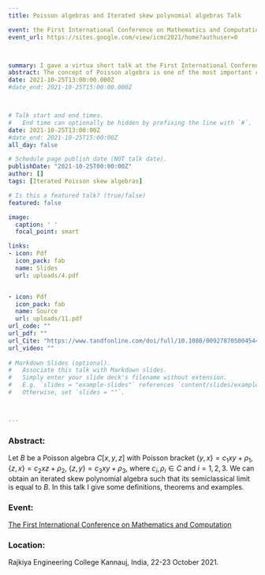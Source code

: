 ```yaml
---
title: Poisson algebras and Iterated skew polynomial algebras Talk

event: the First International Conference on Mathematics and Computation
event_url: https://sites.google.com/view/icmc2021/home?authuser=0



summary: I gave a virtua short talk at the First International Conference on Mathematics and Computation, Rajkiya Engineering College Kannauj, India, 22-23 October 2021.
abstract: The concept of Poisson algebra is one of the most important concepts in mathematics that make a link between commutative and noncommutative algebra. The Poisson algebra D can be defined as an algebra over a field K with Poisson bracket {,} such that (D,{,}) is satisfying anti-commutative, Jacobi identity and Leibniz rule. In this talk, I will give the definition of Poisson algebra, talk about some related concepts of polynomial Poisson algebras and give some examples.
date: 2021-10-25T13:00:00.000Z
#date_end: 2021-10-25T15:00:00.000Z



# Talk start and end times.
#   End time can optionally be hidden by prefixing the line with `#`.
date: 2021-10-25T13:00:00Z
#date_end: 2021-10-25T15:00:00Z
all_day: false

# Schedule page publish date (NOT talk date).
publishDate: "2021-10-25T00:00:00Z"
author: []
tags: [Iterated Poisson skew algebras]

# Is this a featured talk? (true/false)
featured: false

image:
  caption: ' '
  focal_point: smart

links:
- icon: Pdf
  icon_pack: fab
  name: Slides
  url: uploads/4.pdf


- icon: Pdf
  icon_pack: fab
  name: Source
  url: uploads/11.pdf
url_code: ""
url_pdf: ""
url_Cite: "https://www.tandfonline.com/doi/full/10.1080/00927870500454463"
url_video: ""
  
# Markdown Slides (optional).
#   Associate this talk with Markdown slides.
#   Simply enter your slide deck's filename without extension.
#   E.g. `slides = "example-slides"` references `content/slides/example-slides.md`.
#   Otherwise, set `slides = ""`.



---
```

### Abstract:
 Let $B$ be a Poisson algebra $C[x,y,z]$ with Poisson bracket {$y,x$}$=c_1 xy+\rho_1,$
 {$z,x$}$=c_2 xz+\rho_2,$   {$z,y$}$=c_3xy+\rho_3$, where  $c_i, \rho_i \in C$  and $i=1,2,3$. 
 We can obtain an iterated skew polynomial algebra such that its semiclassical limit is equal to $B$. 
 In this talk I give some definitions, theorems and examples.

### Event: 
[The First International Conference on Mathematics and Computation](https://sites.google.com/view/icmc2021/home?authuser=0)

### Location: 
Rajkiya Engineering College Kannauj, India, 22-23 October 2021.